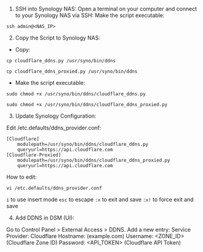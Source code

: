 1. SSH into Synology NAS:
Open a terminal on your computer and connect to your Synology NAS via SSH:
Make the script executable:
```
ssh admin@<NAS_IP>
```

2. Copy the Script to Synology NAS:
- Copy:
```
cp cloudflare_ddns.py /usr/syno/bin/ddns
```
```
cp cloudflare_ddns_proxied.py /usr/syno/bin/ddns
```
- Make the script executable:
```
sudo chmod +x /usr/syno/bin/ddns/cloudflare_ddns.py
```
```
sudo chmod +x /usr/syno/bin/ddns/cloudflare_ddns_proxied.py
```
3. Update Synology Configuration:

Edit /etc.defaults/ddns_provider.conf:
```
[Cloudflare]
    modulepath=/usr/syno/bin/ddns/cloudflare_ddns.py
    queryurl=https://api.cloudflare.com
[Cloudflare-Proxied]
    modulepath=/usr/syno/bin/ddns/cloudflare_ddns_proxied.py
    queryurl=https://api.cloudflare.com
```

How to edit:
```
vi /etc.defaults/ddns_provider.conf
```
`i` to use insert mode
`esc` to escape
`:x` to exit and save
`:x!` to force exit and save

4. Add DDNS in DSM (UI):

Go to Control Panel > External Access > DDNS.
Add a new entry:
Service Provider: Cloudflare
Hostname: <HOSTNAME> (example.com)
Username: <ZONE_ID> (Cloudflare Zone ID)
Password: <API_TOKEN> (Cloudflare API Token)